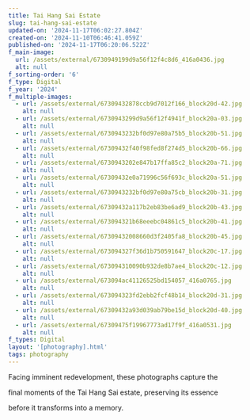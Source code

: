 ```yaml
---
title: Tai Hang Sai Estate
slug: tai-hang-sai-estate
updated-on: '2024-11-17T06:02:27.804Z'
created-on: '2024-11-10T06:46:41.059Z'
published-on: '2024-11-17T06:20:06.522Z'
f_main-image:
  url: /assets/external/6730949199d9a56f12f4c8d6_416a0436.jpg
  alt: null
f_sorting-order: '6'
f_type: Digital
f_year: '2024'
f_multiple-images:
  - url: /assets/external/67309432878ccb9d7012f166_block20d-42.jpg
    alt: null
  - url: /assets/external/6730943299d9a56f12f4941f_block20a-03.jpg
    alt: null
  - url: /assets/external/6730943232bf0d97e80a75b5_block20b-51.jpg
    alt: null
  - url: /assets/external/67309432f40f98fed8f274d5_block20b-66.jpg
    alt: null
  - url: /assets/external/6730943202e847b17ffa85c2_block20a-71.jpg
    alt: null
  - url: /assets/external/67309432e0a71996c56f693c_block20a-51.jpg
    alt: null
  - url: /assets/external/6730943232bf0d97e80a75cb_block20b-31.jpg
    alt: null
  - url: /assets/external/67309432a117b2eb83be6ad9_block20b-43.jpg
    alt: null
  - url: /assets/external/673094321b68eeebc04861c5_block20b-41.jpg
    alt: null
  - url: /assets/external/67309432008660d3f2405fa8_block20b-45.jpg
    alt: null
  - url: /assets/external/673094327f36d1b750591647_block20c-17.jpg
    alt: null
  - url: /assets/external/673094310090b932de8b7ae4_block20c-12.jpg
    alt: null
  - url: /assets/external/673094ac41126525bd154057_416a0765.jpg
    alt: null
  - url: /assets/external/673094323fd2ebb2fcf48b14_block20d-31.jpg
    alt: null
  - url: /assets/external/67309432a93d039ab79be15d_block20d-40.jpg
    alt: null
  - url: /assets/external/67309475f19967773ad17f9f_416a0531.jpg
    alt: null
f_types: Digital
layout: '[photography].html'
tags: photography
---
```


Facing imminent redevelopment, these photographs capture the

final moments of the Tai Hang Sai estate, preserving its essence

before it transforms into a memory.
